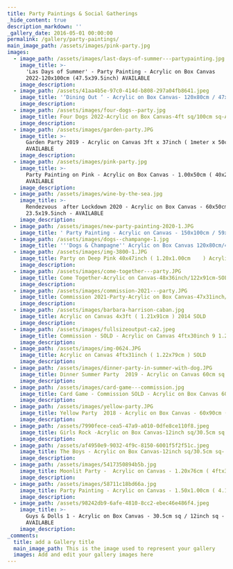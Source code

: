 ```yaml
---
title: Party Paintings & Social Gatherings
_hide_content: true
description_markdown: ''
_gallery_date: 2016-05-01 00:00:00
permalink: /gallery/party-paintings/
main_image_path: /assets/images/pink-party.jpg
images:
  - image_path: /assets/images/last-days-of-summer---partypainting.jpg
    image_title: >-
      'Las Days of Summer' - Party Painting - Acrylic on Box Canvas
      2022-120x100cm (47.5x39.5inch) AVAILABLE
    image_description:
  - image_path: /assets/41aa4b5e-97c0-414d-b808-297a04fb8641.jpeg
    image_title: '‘Dining Out ‘ - Acrylic on Box Canvas- 120x80cm / 47x31inch AVAILABLE '
    image_description:
  - image_path: /assets/images/four-dogs--party.jpg
    image_title: Four Dogs 2022-Acrylic on Box Canvas-4ft sq/100cm sq-AVAILABLE
    image_description:
  - image_path: /assets/images/garden-party.JPG
    image_title: >-
      Garden Party 2019 - Acrylic on Canvas 3ft x 37inch ( 1meter x 50cm )
      AVAILABLE
    image_description:
  - image_path: /assets/images/pink-party.jpg
    image_title: >-
      Party Painting on Pink - Acrylic on Box Canvas - 1.00x50cm ( 40x20inch ) -
      AVAILABLE
    image_description:
  - image_path: /assets/images/wine-by-the-sea.jpg
    image_title: >-
      Rendezvous  after Lockdown 2020 - Acrylic on Box Canvas - 60x50cm /
      23.5x19.5inch - AVAILABLE
    image_description:
  - image_path: /assets/images/new-party-painting-2020-1.JPG
    image_title: ' Party Painting - Acrylic on Canvas - 150x100cm / 59x39.5inch - SOLD'
  - image_path: /assets/images/dogs--champange-1.jpg
    image_title: '''Dogs & Champagne'' Acrylic on Box Canvas 120x80cm/47.2x31.4inch SOLD'
  - image_path: /assets/images/img-3800-1.JPG
    image_title: Party on Deep Pink 40x47inch ( 1.20x1.00cm    ) Acrylic on Box Canvas SOLD
    image_description:
  - image_path: /assets/images/come-together---party.JPG
    image_title: Come Together-Acrylic on Canvas-48x36inch/122x91cm-SOLD
    image_description:
  - image_path: /assets/images/commission-2021---party.JPG
    image_title: Commission 2021-Party-Acrylic on Box Canvas-47x31inch/120x80cm-SOLD
    image_description:
  - image_path: /assets/images/barbara-harrison-caban.jpg
    image_title: Acrylic on Canvas 4x3ft ( 1.21x91cm ) 2014 SOLD
    image_description:
  - image_path: /assets/images/fullsizeoutput-ca2.jpeg
    image_title: Commission - SOLD - Acrylic on Canvas 4ftx30inch 9 1.20x76cm )
    image_description:
  - image_path: /assets/images/img-0624.JPG
    image_title: Acrylic on Canvas 4ftx31inch ( 1.22x79cm ) SOLD
    image_description:
  - image_path: /assets/images/dinner-party-in-summer-with-dog.JPG
    image_title: Dinner Summer Party  2019 - Acrylic on Canvas 60cm sq (24inch sq ) SOLD
    image_description:
  - image_path: /assets/images/card-game---commission.jpg
    image_title: Card Game - Commission SOLD - Acrylic on Box Canvas 60cm sq ( 24inch sq )
    image_description:
  - image_path: /assets/images/yellow-party.JPG
    image_title: Yellow Party  2018 - Acrylic on Box Canvas - 60x90cm ( 24x36inch ) SOLD
    image_description:
  - image_path: /assets/7990fece-cea5-47a9-a010-0dfe8ce110f8.jpeg
    image_title: Girls Rock -Acrylic on Box Canvas-12inch sq/30.5cm sq -SOLD
    image_description:
  - image_path: /assets/af4950e9-9032-4f9c-8150-6001f5f2f51c.jpeg
    image_title: The Boys - Acrylic on Box Canvas-12inch sq/30.5cm sq- SOLD
    image_description:
  - image_path: /assets/images/5417350894b5b.jpg
    image_title: Moonlit Party -  Acrylic on Canvas - 1.20x76cm ( 4ftx30inch ) - SOLD
    image_description:
  - image_path: /assets/images/58711c18bd66a.jpg
    image_title: Party Painting - Acrylic on Canvas - 1.50x1.00cm ( 4.11x3.4ft ) - SOLD
    image_description:
  - image_path: /assets/98242db9-6afe-4810-8cc2-ebec46e486f4.jpeg
    image_title: >-
      Guys & Dolls 1 - Acrylic on Box Canvas - 30.5cm sq / 12inch sq -
      AVAILABLE 
    image_description:
_comments:
  title: add a Gallery title
  main_image_path: This is the image used to represent your gallery
  images: Add and edit your gallery images here
---
```

